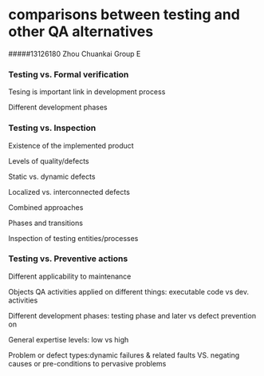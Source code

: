 comparisons between testing and other QA alternatives
=======================
#####13126180  Zhou Chuankai  Group E

### Testing vs. Formal verification
Tesing is important link in development process

Different development phases

### Testing vs. Inspection
Existence of the implemented product

Levels of quality/defects

Static vs. dynamic defects

Localized vs. interconnected defects

Combined approaches

Phases and transitions

Inspection of testing entities/processes

### Testing vs. Preventive actions
Different applicability to maintenance
    
Objects QA activities applied on different things: executable code vs dev. activities

Different development phases: testing phase and later vs defect prevention on 

General expertise levels: low vs high

Problem or defect types:dynamic failures & related faults VS. negating causes or pre-conditions to pervasive problems

